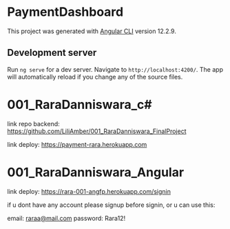 # PaymentDashboard

This project was generated with [Angular CLI](https://github.com/angular/angular-cli) version 12.2.9.

## Development server

Run `ng serve` for a dev server. Navigate to `http://localhost:4200/`. The app will automatically reload if you change any of the source files.

# 001_RaraDanniswara_c#

link repo backend:
https://github.com/LiliAmber/001_RaraDanniswara_FinalProject

link deploy: 
https://payment-rara.herokuapp.com

# 001_RaraDanniswara_Angular
link deploy: 
https://rara-001-angfp.herokuapp.com/signin

if u dont have any account please signup before signin, or u can use this:

email: raraa@mail.com
password: Rara12!
